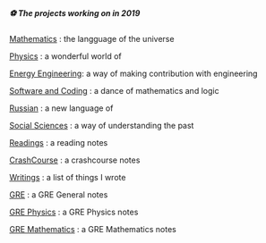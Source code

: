 ##### :soccer: The projects working on in 2019

[Mathematics](https://github.com/AAAlimjan/ComingBack/tree/master/Mathematics) : the langguage of the universe

[Physics](https://github.com/AAAlimjan/stuff2019/tree/master/Physics) : a wonderful world of

[Energy Engineering](https://github.com/AAAlimjan/ComingBack/tree/master/EnergyEngineering): a way of making contribution with engineering

[Software and Coding](https://github.com/AAAlimjan/ComingBack/tree/master/Coding) : a dance of mathematics and logic

[Russian](https://github.com/AAAlimjan/ComingBack/tree/master/Studying%20Russian) : a new language of

[Social Sciences](https://github.com/AAAlimjan/ComingBack/tree/master/Social%20Sciences) : a way of understanding the past

[Readings](https://github.com/AAAlimjan/ComingBack/tree/master/Reading%20Challenge) : a reading notes

[CrashCourse](https://github.com/AAAlimjan/ComingBack/tree/master/CrashCourses) : a crashcourse notes
            
[Writings](https://github.com/AAAlimjan/ComingBack/tree/master/Writings) : a list of things I wrote

[GRE](https://github.com/AAAlimjan/ComingBack/tree/master/GRE)  : a GRE General notes

[GRE Physics](https://github.com/AAAlimjan/ComingBack/tree/master/GRE%20Physics)  : a GRE Physics notes

[GRE Mathematics](https://github.com/AAAlimjan/ComingBack/tree/master/GRE%20Mathematics)  : a GRE Mathematics notes
